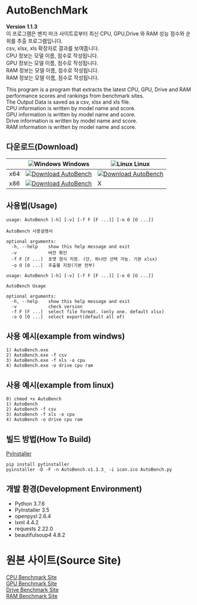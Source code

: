 # AutoBenchMark

**Version 1.1.3**<br>
이 프로그램은 벤치 마크 사이트로부터 최신 CPU, GPU,Drive 와 RAM 성능 점수와 순위를 추출 프로그램입니다.<br>
csv, xlsx, xls 확장자로 결과를 보여줍니다.<br>
CPU 정보는 모델 이름, 점수로 작성됩니다.<br>
GPU 정보는 모델 이름, 점수로 작성됩니다.<br>
RAM 정보는 모델 이름, 점수로 작성됩니다.<br>
RAM 정보는 모델 이름, 점수로 작성됩니다.<br>

This program is a program that extracts the latest CPU, GPU, Drive and RAM performance scores and rankings from benchmark sites.<br>
The Output Data is saved as a csv, xlsx and xls file.<br>
CPU information is written by model name and score.<br>
GPU information is written by model name and score.<br>
Drive information is written by model name and score.<br>
RAM information is written by model name and score.<br>

## 다운로드(Download)
|  | ![Windows](https://icongr.am/devicon/windows8-original.svg) Windows | ![Linux](https://icongr.am/devicon/linux-original.svg) Linux |
|-|-|-|
| x64 | [![Download AutoBench](https://a.fsdn.com/con/app/sf-download-button)](https://sourceforge.net/projects/autobench/files/v1.1.3/Windows%28x64%29/AutoBench.v1.1.3_win_x64/download) | [![Download AutoBench](https://a.fsdn.com/con/app/sf-download-button)](https://sourceforge.net/projects/autobench/files/v1.1.3/Linux%28x64%29/AutoBench.v1.1.3_linux_x64/download) |
| x86 | [![Download AutoBench](https://a.fsdn.com/con/app/sf-download-button)](https://sourceforge.net/projects/autobench/files/v1.1.3/Windows%28x32%29/AutoBench.v1.1.3_win_x64/download) | X |



## 사용법(Usage)
```
usage: AutoBench [-h] [-v] [-f F [F ...]] [-o O [O ...]]

AutoBench 사용설명서

optional arguments:
  -h, --help    show this help message and exit
  -v            버전 확인
  -f F [F ...]  포맷 형식 지정. (단, 하나만 선택 가능. 기본 xlsx)
  -o O [O ...]  추출물 지정(기본 전부)
```

```
usage: AutoBench [-h] [-v] [-f F [F ...]] [-o O [O ...]]

AutoBench Usage

optional arguments:
  -h, --help    show this help message and exit
  -v            check version
  -f F [F ...]  select file format. (only one. default xlsx)
  -o O [O ...]  select export(default all of)
```

## 사용 예시(example from windws)
```
1) AutoBench.exe
2) AutoBench.exe -f csv
3) AutoBench.exe -f xls -o cpu
4) AutoBench.exe -o drive cpu ram
```

## 사용 예시(example from linux)
```
0) chmod +x AutoBench
1) AutoBench
2) AutoBench -f csv
3) AutoBench -f xls -o cpu
4) AutoBench -o drive cpu ram
```


## 빌드 방법(How To Build)
[PyInstaller](https://pyinstaller.readthedocs.io/en/stable/usage.html)
```
pip install pytinstaller
pyinstaller -D -F -n AutoBench.v1.1.3_ -i icon.ico AutoBench.py
```

## 개발 환경(Development Environment)
 - Python 3.7.6
 - PyInstaller 3.5
 - openpyxl 2.6.4
 - lxml 4.4.2
 - requests 2.22.0
 - beautifulsoup4 4.8.2

# 원본 사이트(Source Site)

[CPU Benchmark Site](https://www.cpubenchmark.net/)<br>
[GPU Benchmark Site](https://www.videocardbenchmark.net/)<br>
[Drive Benchmark Site](https://www.harddrivebenchmark.net/)<br>
[RAM Benchmark Site](https://www.memorybenchmark.net/)